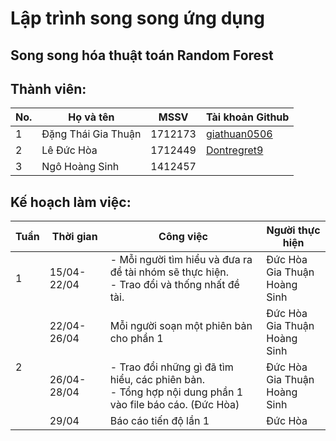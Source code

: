 # Lập trình song song ứng dụng 
## Song song hóa thuật toán Random Forest

## Thành viên:
| No.  | Họ và tên | MSSV | Tài khoản Github |
| ------------- | ------------- | ------------- | ------------- |
| 1  | Đặng Thái Gia Thuận | 1712173 | [giathuan0506](https://github.com/giathuan0506)|
| 2  | Lê Đức Hòa | 1712449 | [Dontregret9](https://github.com/Dontregret9)| 
| 3  | Ngô Hoàng Sinh  | 1412457|  |

## Kế hoạch làm việc:

<table>
<thead>
  <tr>
    <th>Tuần</th>
    <th>Thời gian</th>
    <th>Công việc</th>
    <th>Người thực hiện</th>
  </tr>
</thead>
<tbody>
  <tr>
    <td rowspan="1">1</td>
    <td>15/04-22/04</td>
    <td>- Mỗi người tìm hiểu và đưa ra đề tài nhóm sẽ thực hiện.<br>- Trao đổi và thống nhất đề tài.</td>
    <td>Đức Hòa<br> Gia Thuận<br> Hoàng Sinh</td>
  </tr>
  <tr>
    <td rowspan="3">2</td>
    <td>22/04-26/04</td>
    <td>Mỗi người soạn một phiên bản cho phần 1</td>
    <td>Đức Hòa<br> Gia Thuận<br> Hoàng Sinh</td>
  </tr>
  <tr>
    <td>26/04-28/04</td>
    <td>- Trao đổi những gì đã tìm hiểu, các phiên bản.<br>- Tổng hợp nội dung phần 1 vào file báo cáo. (Đức Hòa)</td>
    <td>Đức Hòa<br> Gia Thuận<br> Hoàng Sinh</td>
  </tr>
    <tr>
    <td>29/04</td>
    <td>Báo cáo tiến độ lần 1</td>
    <td>Đức Hòa</td>
  </tr>
</tbody>
</table>
